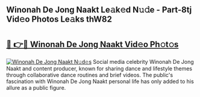 ## Winonah De Jong Naakt Le𝚊k𝚎d N𝚞𝚍e - Part-8tj Vid𝚎o Photos Le𝚊ks thW82

# <h2><a href="http://fb7h73.evod.top/?m=Winonah+De+Jong+Naakt">🔗 👉🔴 Winonah De Jong Naakt Vid𝚎o Ph𝚘t𝚘s</a></h2>

[![Winonah De Jong Naakt N𝚞d𝚎s](https://i.imgur.com/8V9OHl7.gif)](http://fb7h73.evod.top/?m=Winonah+De+Jong+Naakt)
Social media celebrity Winonah De Jong Naakt and content producer, known for sharing dance and lifestyle themes through collaborative dance routines and brief videos. The public's fascination with Winonah De Jong Naakt personal life has only added to his allure as a public figure. 
